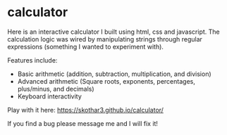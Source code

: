 # calculator

Here is an interactive calculator I built using html, css and javascript. The calculation logic was wired by manipulating strings through regular expressions (something I wanted to experiment with).

Features include:

- Basic arithmetic (addition, subtraction, multiplication, and division)
- Advanced arithmetic (Square roots, exponents, percentages, plus/minus, and decimals)
- Keyboard interactivity

Play with it here: https://skothar3.github.io/calculator/

If you find a bug please message me and I will fix it!
